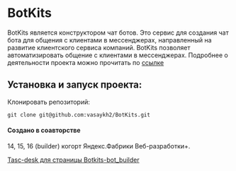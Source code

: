 # BotKits

BotKits является конструктором чат ботов. Это сервис для создания чат бота для общения с клиентами в мессенджерах, направленный на развитие клиентского сервиса компаний. BotKits позволяет автоматизировать общение с клиентами в мессенджерах. Подробнее о деятельности проекта можно прочитать по [ссылке](https://botkits.ru/)

## Установка и запуск проекта:

Клонировать репозиторий:

    git clone git@github.com:vasaykh2/BotKits.git

#### Создано в соавторстве

14, 15, 16 (builder) когорт Яндекс.Фабрики Веб-разработки+.


[Tasc-desk для страницы Botkits-bot_builder](https://github.com/users/vasaykh2/projects/1/views/1)

